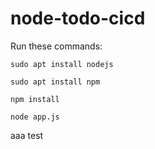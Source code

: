 # node-todo-cicd

Run these commands:


`sudo apt install nodejs`


`sudo apt install npm`


`npm install`

`node app.js`

aaa
test

